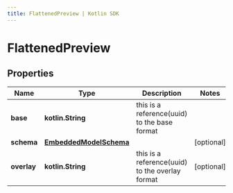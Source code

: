 ```yaml
---
title: FlattenedPreview | Kotlin SDK
---
```



# FlattenedPreview

## Properties
Name | Type | Description | Notes
------------ | ------------- | ------------- | -------------
**base** | **kotlin.String** | this is a reference(uuid) to the base format | 
**schema** | [**EmbeddedModelSchema**](EmbeddedModelSchema) |  |  [optional]
**overlay** | **kotlin.String** | this is a reference(uuid) to the overlay format |  [optional]



